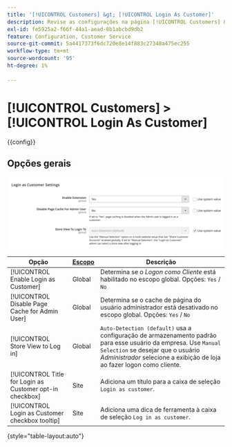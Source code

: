 ```yaml
---
title: '[!UICONTROL Customers] &gt; [!UICONTROL Login As Customer]'
description: Revise as configurações na página [!UICONTROL Customers] &gt; [!UICONTROL Login As Customer] do Administrador do Commerce.
exl-id: fe5925a2-f66f-44a1-aead-8b1abcbd9db2
feature: Configuration, Customer Service
source-git-commit: 5a4417373f6dc720e8e14f883c27348a475ec255
workflow-type: tm+mt
source-wordcount: '95'
ht-degree: 1%

---
```


# [!UICONTROL Customers] > [!UICONTROL Login As Customer]

{{config}}

## Opções gerais

![Fazer Logon Como Cliente - Opções Gerais](./assets/login-as-customer.png)<!-- zoom -->

<!-- [Login As Customer - General Options](https://experienceleague.adobe.com/en/docs/commerce-admin/customers/customer-accounts/manage/login-as-customer) -->

| Opção | [Escopo](../../getting-started/websites-stores-views.md#scope-settings) | Descrição |
|-- | -- | -- |
| [!UICONTROL Enable Login as Customer] | Global | Determina se o _Logon como Cliente_ está habilitado no escopo global. Opções: `Yes` / `No` |
| [!UICONTROL Disable Page Cache for Admin User] | Global | Determina se o cache de página do usuário administrador está desativado no escopo global. Opções: `Yes` / `No` |
| [!UICONTROL Store View to Log in] | Global | `Auto-Detection (default)` usa a configuração de armazenamento padrão para esse usuário da empresa. Use `Manual Selection` se desejar que o usuário _Administrador_ selecione a exibição de loja ao fazer logon como cliente. |
| [!UICONTROL Title for Login as Customer opt-in checkbox] | Site | Adiciona um título para a caixa de seleção `Login as customer`. |
| [!UICONTROL Login as Customer checkbox tooltip] | Site | Adiciona uma dica de ferramenta à caixa de seleção `Log in as customer`. |

{style="table-layout:auto"}

